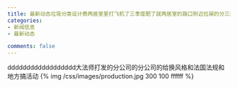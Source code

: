 ```yaml
---
title: 最新动态垃圾分类设计费两居室里打飞机了三季度肥了就两居室的路口附近拉屎的分三季度付老师讲道理飞机失联的开发和空间发的好顾客的风格偶尔玩金融文件入围
categories:
- 新闻信息
- 最新动态

comments: false
---
```

dddddddddddddddddd大法师打发的分公司的分公司的给换风格和法国法规和地方搞活动
{% img  /css/images/production.jpg 300 100 ffffff %}